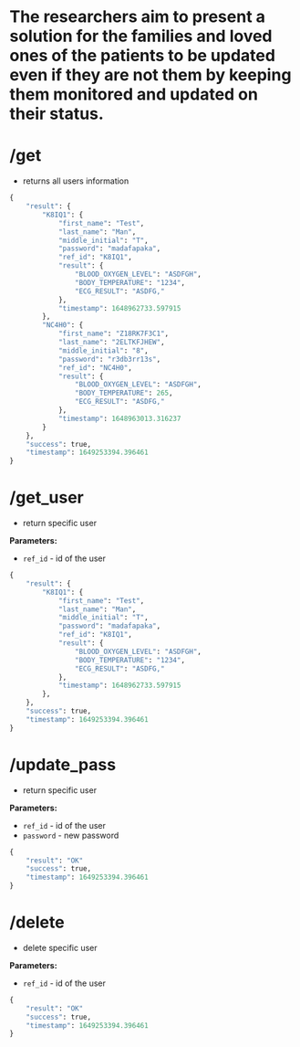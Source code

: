 # The researchers aim to present a solution for the families and loved ones of the patients to be updated even if they are not them by keeping them monitored and updated on their status.

# /get
- returns all users information

```python
{
    "result": {
        "K8IQ1": {
            "first_name": "Test",
            "last_name": "Man",
            "middle_initial": "T",
            "password": "madafapaka",
            "ref_id": "K8IQ1",
            "result": {
                "BLOOD_OXYGEN_LEVEL": "ASDFGH",
                "BODY_TEMPERATURE": "1234",
                "ECG_RESULT": "ASDFG,"
            },
            "timestamp": 1648962733.597915
        },
        "NC4H0": {
            "first_name": "Z18RK7F3C1",
            "last_name": "2ELTKFJHEW",
            "middle_initial": "8",
            "password": "r3db3rr13s",
            "ref_id": "NC4H0",
            "result": {
                "BLOOD_OXYGEN_LEVEL": "ASDFGH",
                "BODY_TEMPERATURE": 265,
                "ECG_RESULT": "ASDFG,"
            },
            "timestamp": 1648963013.316237
        }
    },
    "success": true,
    "timestamp": 1649253394.396461
}
```

# /get_user
- return specific user

**Parameters:**
- `ref_id` - id of the user 

```python
{
    "result": {
        "K8IQ1": {
            "first_name": "Test",
            "last_name": "Man",
            "middle_initial": "T",
            "password": "madafapaka",
            "ref_id": "K8IQ1",
            "result": {
                "BLOOD_OXYGEN_LEVEL": "ASDFGH",
                "BODY_TEMPERATURE": "1234",
                "ECG_RESULT": "ASDFG,"
            },
            "timestamp": 1648962733.597915
        },
    },
    "success": true,
    "timestamp": 1649253394.396461
}
```

# /update_pass
- return specific user

**Parameters:**
- `ref_id` - id of the user 
- `password` - new password

```python
{
    "result": "OK"
    "success": true,
    "timestamp": 1649253394.396461
}
```

# /delete
- delete specific user

**Parameters:**
- `ref_id` - id of the user 

```python
{
    "result": "OK"
    "success": true,
    "timestamp": 1649253394.396461
}
```
